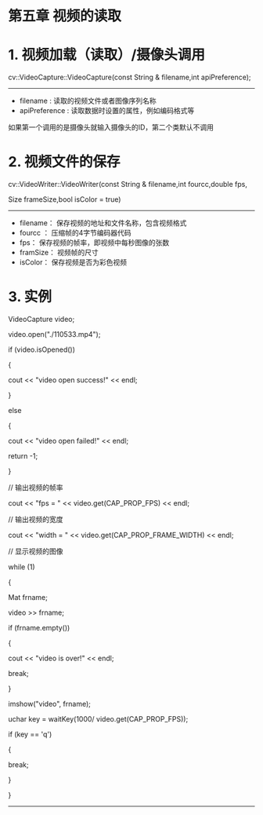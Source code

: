 # 第五章 视频的读取

# 1. 视频加载（读取）/摄像头调用

cv::VideoCapture::VideoCapture(const String & filename,int apiPreference);

---

- filename : 读取的视频文件或者图像序列名称
- apiPreference : 读取数据时设置的属性，例如编码格式等

如果第一个调用的是摄像头就输入摄像头的ID，第二个类默认不调用

# 2. 视频文件的保存

cv::VideoWriter::VideoWriter(const String & filename,int fourcc,double fps,

Size frameSize,bool isColor = true)

---

- filename： 保存视频的地址和文件名称，包含视频格式
- fourcc ： 压缩帧的4字节编码器代码
- fps： 保存视频的帧率，即视频中每秒图像的张数
- framSize： 视频帧的尺寸
- isColor： 保存视频是否为彩色视频

# 3. 实例

VideoCapture video;

video.open("./110533.mp4");

if (video.isOpened())

{

cout << "video open success!" << endl;

}

else

{

cout << "video open failed!" << endl;

return -1;

}

// 输出视频的帧率

cout << "fps = " << video.get(CAP_PROP_FPS) << endl;

// 输出视频的宽度

cout << "width = " << video.get(CAP_PROP_FRAME_WIDTH) << endl;

// 显示视频的图像

while (1)

{

Mat frname;

video >> frname;

if (frname.empty())

{

cout << "video is over!" << endl;

break;

}

imshow("video", frname);

uchar key = waitKey(1000/ video.get(CAP_PROP_FPS));

if (key == 'q')

{

break;

}

}

---